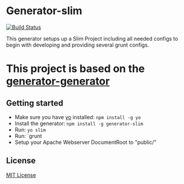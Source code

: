 # Generator-slim
[![Build Status](https://secure.travis-ci.org/katywings/generator-slim.png)](https://travis-ci.org/katywings/generator-slim)

This generator setups up a Slim Project including all needed configs to begin with developing and providing several grunt configs.

# This project is based on the [generator-generator](https://github.com/yeoman/generator-generator)

## Getting started
- Make sure you have [yo](https://github.com/yeoman/yo) installed:
    `npm install -g yo`
- Install the generator: `npm install -g generator-slim`
- Run: `yo slim`
- Run: `grunt
- Setup your Apache Webserver DocumentRoot to "public/"

## License
[MIT License](http://en.wikipedia.org/wiki/MIT_License)
